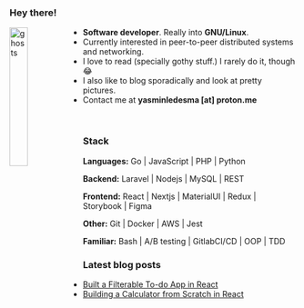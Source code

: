 ### Hey there!
<img width="25%" align="left" alt="ghosts" src="https://i.imgur.com/aPSRhiw.png" />

- **Software developer**. Really into **GNU/Linux**.
- Currently interested in peer-to-peer distributed systems and networking.
- I love to read (specially gothy stuff.) I rarely do it, though 😂
- I also like to blog sporadically and look at pretty pictures.
- Contact me at **yasminledesma [at] proton.me**

<br>

### Stack
**Languages:** Go | JavaScript | PHP | Python

**Backend:** Laravel | Nodejs | MySQL | REST

**Frontend:** React | Nextjs | MaterialUI | Redux | Storybook | Figma

**Other:** Git | Docker | AWS | Jest

**Familiar:** Bash | A/B testing | GitlabCI/CD | OOP | TDD

### Latest blog posts
<!-- BLOG-POST-LIST:START -->
- [Built a Filterable To-do App in React](https://dev.to/yasledesma/built-a-filterable-to-do-app-in-react-4pon)
- [Building a Calculator from Scratch in React](https://dev.to/yasledesma/building-a-calculator-from-scratch-in-react-j8e)
<!-- BLOG-POST-LIST:END -->
